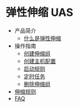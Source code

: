 # 弹性伸缩 UAS

* 产品简介
    * [什么是弹性伸缩](/uas/introduction/concept)
* 操作指南
    * [创建伸缩组](/uas/guide/createtask)
    * [创建主机配置](/uas/guide/createhost)
    * [启动规则](/uas/guide/startrules)
    * [定时任务](/uas/guide/schedule)
    * [删除伸缩组](/uas/guide/deletetask)
* [伸缩规则](/uas/rules) 
* [FAQ](/uas/faq)




